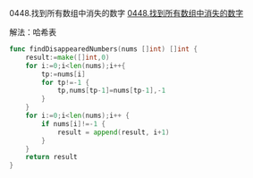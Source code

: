 0448.找到所有数组中消失的数字
[0448.找到所有数组中消失的数字](https://leetcode-cn.com/problems/find-all-numbers-disappeared-in-an-array/)



解法：哈希表

```go
func findDisappearedNumbers(nums []int) []int {
	result:=make([]int,0)
	for i:=0;i<len(nums);i++{
		tp:=nums[i]
		for tp!=-1 {
			tp,nums[tp-1]=nums[tp-1],-1
		}
	}
	for i:=0;i<len(nums);i++ {
		if nums[i]!=-1 {
			result = append(result, i+1)
		}
	}
	return result
}
```
